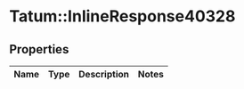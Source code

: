 # Tatum::InlineResponse40328

## Properties
Name | Type | Description | Notes
------------ | ------------- | ------------- | -------------

